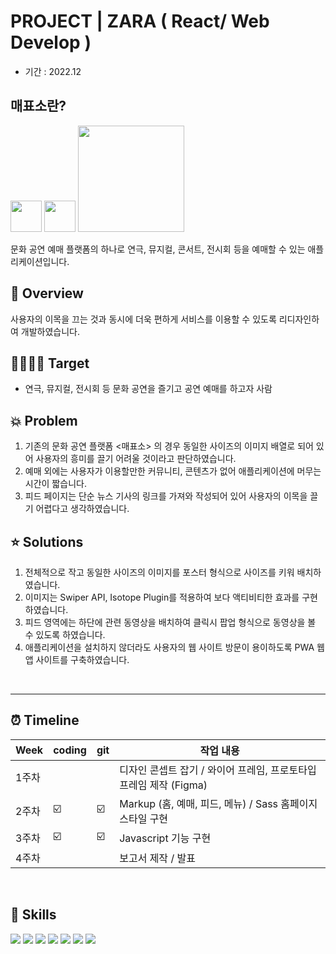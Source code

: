 # PROJECT | ZARA ( React/ Web Develop )
* 기간 : 2022.12

## 매표소란?
<img src="./img/applogo1.png" width="50" > <img src="./img/mps_logo.png" width="50"> <img src="./img/textlog.jpg" width="170" >

문화 공연 예매 플랫폼의 하나로 연극, 뮤지컬, 콘서트, 전시회 등을 예매할 수 있는 애플리케이션입니다.

## 📍 Overview

사용자의 이목을 끄는 것과 동시에 더욱 편하게 서비스를 이용할 수 있도록 리디자인하여 개발하였습니다.

## 🙋‍♀️🙋‍♂️ Target 

* 연극, 뮤지컬, 전시회 등 문화 공연을 즐기고 공연 예매를 하고자  사람 <br>

## 💥 Problem

1. 기존의 문화 공연 플랫폼 <매표소> 의 경우 동일한 사이즈의 이미지 배열로 되어 있어 사용자의 흥미를 끌기 어려울 것이라고 판단하였습니다.<br>
2. 예매 외에는 사용자가 이용할만한 커뮤니티, 콘텐츠가 없어 애플리케이션에 머무는 시간이 짧습니다.<br>
3. 피드 페이지는 단순 뉴스 기사의 링크를 가져와 작성되어 있어 사용자의 이목을 끌기 어렵다고 생각하였습니다.

## ⭐ Solutions
1. 전체적으로 작고 동일한 사이즈의 이미지를 포스터 형식으로 사이즈를 키워 배치하였습니다.<br>
2. 이미지는 Swiper API, Isotope Plugin를 적용하여 보다 액티비티한 효과를 구현하였습니다.<br>
3. 피드 영역에는 하단에 관련 동영상을 배치하여 클릭시 팝업 형식으로 동영상을 볼 수 있도록 하였습니다.<br>
4. 애플리케이션을 설치하지 않더라도 사용자의 웹 사이트 방문이 용이하도록 PWA 웹 앱 사이트를 구축하였습니다.
<br>

***

## ⏰ Timeline 
| Week | coding | git | 작업 내용 |
| ------ | -- | -- |----------- |
| 1주차 |  |  | 디자인 콘셉트 잡기 / 와이어 프레임, 프로토타입 프레임 제작 (Figma) |
| 2주차 | ☑️ | ☑️ | Markup (홈, 예매, 피드, 메뉴) / Sass 홈페이지 스타일 구현 |
| 3주차 | ☑️ | ☑️ | Javascript 기능 구현 |
| 4주차 |  |  | 보고서 제작 / 발표 |

<br>

## 🚀 Skills 
<img src="https://img.shields.io/badge/html5-E34F26?style=for-the-badge&logo=html5&logoColor=white"> <img src="https://img.shields.io/badge/sass-CC6699?style=for-the-badge&logo=sass&logoColor=white"> <img src="https://img.shields.io/badge/javascript-F7DF1E?style=for-the-badge&logo=javascript&logoColor=black"> <img src="https://img.shields.io/badge/jQuery-0769AD?style=for-the-badge&logo=jQuery&logoColor=white"> <img src="https://img.shields.io/badge/Figma-F24E1E?style=for-the-badge&logo=Figma&logoColor=white"> <img src="https://img.shields.io/badge/Adobe Photoshop-31A8FF?style=for-the-badge&logo=Adobe Photoshop&logoColor=white"> <img src="https://img.shields.io/badge/PWA-5A0FC8?style=for-the-badge&logo=PWA&logoColor=white">
